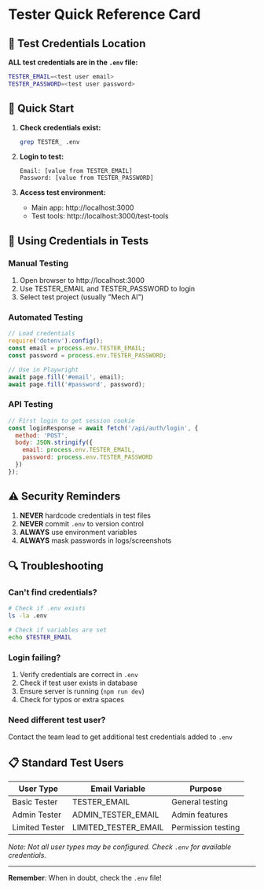 # Tester Quick Reference Card

## 🔑 Test Credentials Location

**ALL test credentials are in the `.env` file:**

```bash
TESTER_EMAIL=<test user email>
TESTER_PASSWORD=<test user password>
```

## 🚀 Quick Start

1. **Check credentials exist:**
   ```bash
   grep TESTER_ .env
   ```

2. **Login to test:**
   ```
   Email: [value from TESTER_EMAIL]
   Password: [value from TESTER_PASSWORD]
   ```

3. **Access test environment:**
   - Main app: http://localhost:3000
   - Test tools: http://localhost:3000/test-tools

## 📝 Using Credentials in Tests

### Manual Testing
1. Open browser to http://localhost:3000
2. Use TESTER_EMAIL and TESTER_PASSWORD to login
3. Select test project (usually "Mech AI")

### Automated Testing
```javascript
// Load credentials
require('dotenv').config();
const email = process.env.TESTER_EMAIL;
const password = process.env.TESTER_PASSWORD;

// Use in Playwright
await page.fill('#email', email);
await page.fill('#password', password);
```

### API Testing
```javascript
// First login to get session cookie
const loginResponse = await fetch('/api/auth/login', {
  method: 'POST',
  body: JSON.stringify({
    email: process.env.TESTER_EMAIL,
    password: process.env.TESTER_PASSWORD
  })
});
```

## ⚠️ Security Reminders

1. **NEVER** hardcode credentials in test files
2. **NEVER** commit `.env` to version control
3. **ALWAYS** use environment variables
4. **ALWAYS** mask passwords in logs/screenshots

## 🔍 Troubleshooting

### Can't find credentials?
```bash
# Check if .env exists
ls -la .env

# Check if variables are set
echo $TESTER_EMAIL
```

### Login failing?
1. Verify credentials are correct in `.env`
2. Check if test user exists in database
3. Ensure server is running (`npm run dev`)
4. Check for typos or extra spaces

### Need different test user?
Contact the team lead to get additional test credentials added to `.env`

## 📋 Standard Test Users

| User Type | Email Variable | Purpose |
|-----------|---------------|---------|
| Basic Tester | TESTER_EMAIL | General testing |
| Admin Tester | ADMIN_TESTER_EMAIL | Admin features |
| Limited Tester | LIMITED_TESTER_EMAIL | Permission testing |

*Note: Not all user types may be configured. Check `.env` for available credentials.*

---

**Remember**: When in doubt, check the `.env` file!